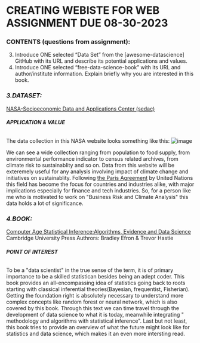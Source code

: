 # **CREATING WEBISTE FOR WEB ASSIGNMENT DUE 08-30-2023**

### CONTENTS (questions from assignment):
3. Introduce ONE selected “Data Set” from the [awesome-datascience] GitHub with its
URL and describe its potential applications and values.
4. Introduce ONE selected “free-data-science-book” with its URL and author/institute
information. Explain briefly why you are interested in this book.

### ***3.DATASET:***
[NASA-Socioeconomic Data and Applications Center (sedac)](https://sedac.ciesin.columbia.edu/)
###### ***APPLICATION & VALUE***
The data collection in this NASA website looks something like this:
![image](https://github.com/anurima-saha/a-saha.github.io/assets/142840970/7ea228e4-856b-4dbd-bfde-548bb36adab2)

We can see a wide collection ranging from population to food supply, from environmental performance indicator to census related archives, from climate risk to sustainablity and so on. Data from this website will be exteremely useful for any analysis involving impact of climate change and initiatives on sustainablity.
Following [the Paris Agreement](https://unfccc.int/process-and-meetings/the-paris-agreement) by United Nations this field has become the focus for countries and industries alike, with major implications especially for finance and tech industries. So, for a person like me who is motivated to work on "Business Risk and Climate Analysis" this data holds a lot of significance.


### ***4.BOOK:***
[Computer Age Statistical Inference:Algorithms, Evidence and Data Science](https://hastie.su.domains/CASI/)
Cambridge University Press
Authrors: Bradley Efron & Trevor Hastie
###### ***POINT OF INTEREST***
To be a "data scientist" in the true sense of the term, it is of primary importance to be a skilled statistican besides being an adept coder. This book provides an all-encompassing idea of statistics going back to roots starting with classical inferential theories(Bayesian, frequentist, Fisherian). Getting the foundation right is absolutely necessary to understand more complex concepts like random forest or neural network, which is also covered by this book. Through this text we can time travel through the development of data science to what it is today, meanwhile integrating " methodology and algorithms with statistical inference". Last but not least, this book tries to provide an overview of what the future might look like for statistics and data science, which makes it an even more intersting read.
